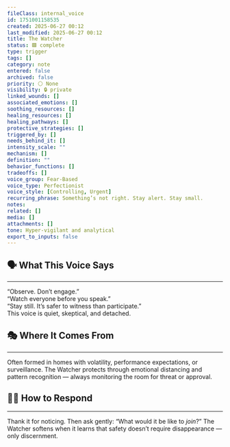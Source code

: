 ```yaml
---
fileClass: internal_voice
id: 1751001158535
created: 2025-06-27 00:12
last_modified: 2025-06-27 00:12
title: The Watcher
status: 🟩 complete
type: trigger
tags: []
category: note
entered: false
archived: false
priority: ⚪ None
visibility: 🔒 private
linked_wounds: []
associated_emotions: []
soothing_resources: []
healing_resources: []
healing_pathways: []
protective_strategies: []
triggered_by: []
needs_behind_it: []
intensity_scale: ""
mechanism: []
definition: ""
behavior_functions: []
tradeoffs: []
voice_group: Fear-Based
voice_type: Perfectionist
voice_style: [Controlling, Urgent]
recurring_phrase: Something’s not right. Stay alert. Stay small.
notes: 
related: []
media: []
attachments: []
tone: Hyper-vigilant and analytical
export_to_inputs: false
---
```


## 🗣️ What This Voice Says
---
“Observe. Don’t engage.”  
“Watch everyone before you speak.”  
“Stay still. It’s safer to witness than participate.”  
This voice is quiet, skeptical, and detached.

## 🎭 Where It Comes From
---
Often formed in homes with volatility, performance expectations, or surveillance. The Watcher protects through emotional distancing and pattern recognition — always monitoring the room for threat or approval.

## 🧘‍♂️ How to Respond
---
Thank it for noticing. Then ask gently: “What would it be like to *join*?” The Watcher softens when it learns that safety doesn’t require disappearance — only discernment.
